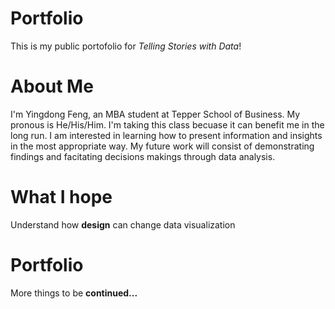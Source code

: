 # Portfolio
This is my public portofolio for *Telling Stories with Data*!

# About Me
I'm Yingdong Feng, an MBA student at Tepper School of Business. My pronous is He/His/Him.
I'm taking this class becuase it can benefit me in the long run. I am interested in learning how to present information and insights in the most appropriate way.
My future work will consist of demonstrating findings and facitating decisions makings through data analysis.

# What I hope 
Understand how __design__ can change data visualization

# Portfolio
More things to be __continued...__
